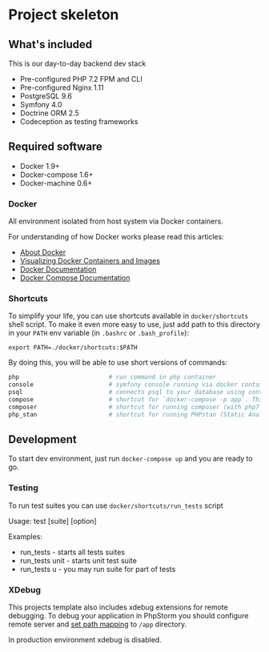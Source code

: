 # Project skeleton

## What's included

This is our day-to-day backend dev stack

 - Pre-configured PHP 7.2 FPM and CLI
 - Pre-configured Nginx 1.11
 - PostgreSQL 9.6
 - Symfony 4.0
 - Doctrine ORM 2.5
 - Codeception as testing frameworks

## Required software

 - Docker 1.9+
 - Docker-compose 1.6+
 - Docker-machine 0.6+

### Docker

All environment isolated from host system via Docker containers.

For understanding of how Docker works please read this articles:

 - [About Docker](http://www.wintellect.com/devcenter/paulballard/what-developers-need-to-know-about-docker)
 - [Visualizing Docker Containers and Images](http://merrigrove.blogspot.com.by/2015/10/visualizing-docker-containers-and-images.html)
 - [Docker Documentation](https://docs.docker.com/engine/misc/)
 - [Docker Compose Documentation](https://docs.docker.com/compose/)

### Shortcuts

To simplify your life, you can use shortcuts available in `docker/shortcuts` shell script. To make it even more easy to use, just add path to this directory in your `PATH` env variable (in `.bashrc` or `.bash_profile`):

```
export PATH=./docker/shortcuts:$PATH
```

By doing this, you will be able to use short versions of commands:

```bash
php                         # run command in php container
console                     # symfony console running via docker container
psql                        # connects psql to your database using containers
compose                     # shortcut for `docker-compose -p app`. This needed until docker-compose 1.7 is released.
composer                    # shortcut for running composer (with php7 in separate docker container)
php_stan                    # shortcut for running PHPstan (Static Analysis Tool)
```

## Development

To start dev environment, just run `docker-compose up` and you are ready to go.

### Testing

To run test suites you can use `docker/shortcuts/run_tests` script

Usage:  test [suite] [option]

Examples:
   - run_tests                 - starts all tests suites
   - run_tests unit            - starts unit test suite
   - run_tests u - you may run suite for part of tests

### XDebug

This projects template also includes xdebug extensions for remote debugging. To debug your application in PhpStorm you should configure remote server and [set path mapping](https://www.jetbrains.com/phpstorm/help/override-server-path-mappings-dialog.html) to `/app` directory.

In production environment xdebug is disabled.